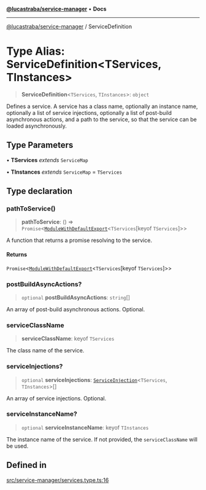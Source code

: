 [**@lucastraba/service-manager**](../README.md) • **Docs**

---

[@lucastraba/service-manager](../globals.md) / ServiceDefinition

# Type Alias: ServiceDefinition\<TServices, TInstances\>

> **ServiceDefinition**\<`TServices`, `TInstances`\>: `object`

Defines a service. A service has a class name, optionally an instance name, optionally a list of service injections,
optionally a list of post-build asynchronous actions, and a path to the service, so that the service can be loaded asynchronously.

## Type Parameters

• **TServices** _extends_ `ServiceMap`

• **TInstances** _extends_ `ServiceMap` = `TServices`

## Type declaration

### pathToService()

> **pathToService**: () => `Promise`\<[`ModuleWithDefaultExport`](../-internal-/type-aliases/ModuleWithDefaultExport.md)\<`TServices`\[keyof `TServices`\]\>\>

A function that returns a promise resolving to the service.

#### Returns

`Promise`\<[`ModuleWithDefaultExport`](../-internal-/type-aliases/ModuleWithDefaultExport.md)\<`TServices`\[keyof `TServices`\]\>\>

### postBuildAsyncActions?

> `optional` **postBuildAsyncActions**: `string`[]

An array of post-build asynchronous actions. Optional.

### serviceClassName

> **serviceClassName**: keyof `TServices`

The class name of the service.

### serviceInjections?

> `optional` **serviceInjections**: [`ServiceInjection`](../-internal-/type-aliases/ServiceInjection.md)\<`TServices`, `TInstances`\>[]

An array of service injections. Optional.

### serviceInstanceName?

> `optional` **serviceInstanceName**: keyof `TInstances`

The instance name of the service. If not provided, the `serviceClassName` will be used.

## Defined in

[src/service-manager/services.type.ts:16](https://github.com/lucastraba/service-manager/blob/42c879c92f997e373b26f424096c7fe71fc5f9df/src/service-manager/services.type.ts#L16)
